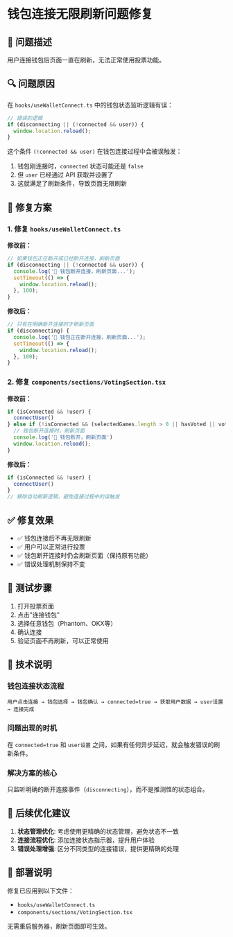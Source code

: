 # 钱包连接无限刷新问题修复

## 🐛 问题描述

用户连接钱包后页面一直在刷新，无法正常使用投票功能。

## 🔍 问题原因

在 `hooks/useWalletConnect.ts` 中的钱包状态监听逻辑有误：

```typescript
// 错误的逻辑
if (disconnecting || (!connected && user)) {
  window.location.reload();
}
```

这个条件 `(!connected && user)` 在钱包连接过程中会被误触发：
1. 钱包刚连接时，`connected` 状态可能还是 `false`
2. 但 `user` 已经通过 API 获取并设置了
3. 这就满足了刷新条件，导致页面无限刷新

## 🔧 修复方案

### 1. 修复 `hooks/useWalletConnect.ts`

**修改前：**
```typescript
// 如果钱包正在断开或已经断开连接，刷新页面
if (disconnecting || (!connected && user)) {
  console.log('🔌 钱包断开连接，刷新页面...');
  setTimeout(() => {
    window.location.reload();
  }, 100);
}
```

**修改后：**
```typescript
// 只有在明确断开连接时才刷新页面
if (disconnecting) {
  console.log('🔌 钱包正在断开连接，刷新页面...');
  setTimeout(() => {
    window.location.reload();
  }, 100);
}
```

### 2. 修复 `components/sections/VotingSection.tsx`

**修改前：**
```typescript
if (isConnected && !user) {
  connectUser()
} else if (!isConnected && (selectedGames.length > 0 || hasVoted || votedGames.length > 0)) {
  // 钱包断开连接时，刷新页面
  console.log('🔌 钱包断开，刷新页面')
  window.location.reload();
}
```

**修改后：**
```typescript
if (isConnected && !user) {
  connectUser()
}
// 移除自动刷新逻辑，避免连接过程中的误触发
```

## ✅ 修复效果

- ✅ 钱包连接后不再无限刷新
- ✅ 用户可以正常进行投票
- ✅ 钱包断开连接时仍会刷新页面（保持原有功能）
- ✅ 错误处理机制保持不变

## 🧪 测试步骤

1. 打开投票页面
2. 点击"连接钱包"
3. 选择任意钱包（Phantom、OKX等）
4. 确认连接
5. 验证页面不再刷新，可以正常使用

## 📝 技术说明

### 钱包连接状态流程
```
用户点击连接 → 钱包选择 → 钱包确认 → connected=true → 获取用户数据 → user设置 → 连接完成
```

### 问题出现的时机
在 `connected=true` 和 `user设置` 之间，如果有任何异步延迟，就会触发错误的刷新条件。

### 解决方案的核心
只监听明确的断开连接事件（`disconnecting`），而不是推测性的状态组合。

## 🔄 后续优化建议

1. **状态管理优化**: 考虑使用更精确的状态管理，避免状态不一致
2. **连接流程优化**: 添加连接状态指示器，提升用户体验
3. **错误处理增强**: 区分不同类型的连接错误，提供更精确的处理

## 🚀 部署说明

修复已应用到以下文件：
- `hooks/useWalletConnect.ts`
- `components/sections/VotingSection.tsx`

无需重启服务器，刷新页面即可生效。 